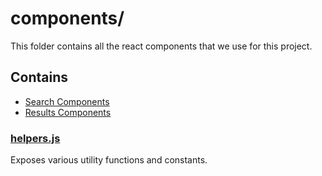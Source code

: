 # components/

This folder contains all the react components that we use for this project.

## Contains
* [Search Components](search)
* [Results Components](results)

### [helpers.js](helpers.js)
Exposes various utility functions and constants.  